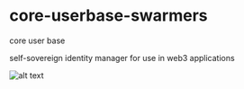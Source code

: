 # core-userbase-swarmers
core user base

self-sovereign identity manager for use in web3 applications

![alt text](http://onelaw.us/images/2020/logos-color/logo-blk-Swarmers-orange.png)

